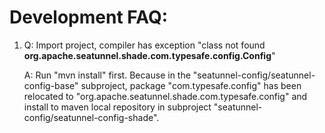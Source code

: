 # Development FAQ:

1. Q: Import project, compiler has exception "class not found **org.apache.seatunnel.shade.com.typesafe.config.Config**"

   A: Run "mvn install" first.
      Because in the "seatunnel-config/seatunnel-config-base" subproject, package "com.typesafe.config" has been relocated to "org.apache.seatunnel.shade.com.typesafe.config" and install to maven local repository in subproject "seatunnel-config/seatunnel-config-shade".
